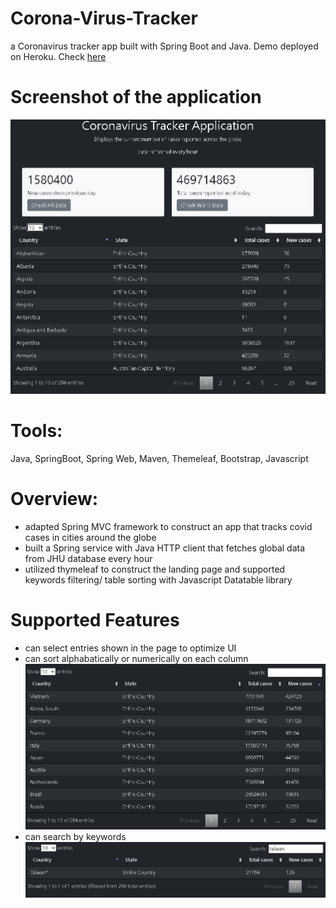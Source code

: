 # Corona-Virus-Tracker
a Coronavirus tracker app built with Spring Boot and Java.
Demo deployed on Heroku. Check [here](https://corona-virus-tracker-spring.herokuapp.com/)

# Screenshot of the application
![demo](doc/demo-homepage.JPG)

# Tools:
Java, SpringBoot, Spring Web, Maven, Themeleaf, Bootstrap, Javascript

# Overview:
- adapted Spring MVC framework to construct an app that tracks covid cases in cities around the globe
- built a Spring service with Java HTTP client that fetches global data from JHU database every hour 
- utilized thymeleaf to construct the landing page and supported keywords filtering/ table sorting with Javascript Datatable library

# Supported Features
- can select entries shown in the page to optimize UI
- can sort alphabatically or numerically on each column
![sorting](doc/demo-sorting.JPG)
- can search by keywords
![keywords](doc/demo-keywordSearch.JPG)
